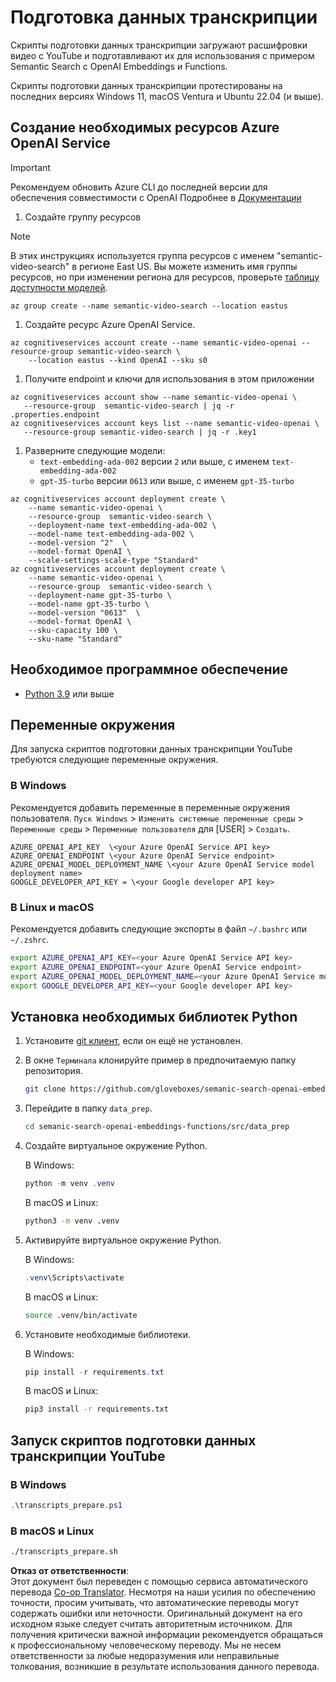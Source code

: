 <!--
CO_OP_TRANSLATOR_METADATA:
{
  "original_hash": "0d69f2d5814a698d3de5d0235940b5ae",
  "translation_date": "2025-07-09T13:06:45+00:00",
  "source_file": "08-building-search-applications/scripts/README.md",
  "language_code": "ru"
}
-->
# Подготовка данных транскрипции

Скрипты подготовки данных транскрипции загружают расшифровки видео с YouTube и подготавливают их для использования с примером Semantic Search с OpenAI Embeddings и Functions.

Скрипты подготовки данных транскрипции протестированы на последних версиях Windows 11, macOS Ventura и Ubuntu 22.04 (и выше).

## Создание необходимых ресурсов Azure OpenAI Service

> [!IMPORTANT]
> Рекомендуем обновить Azure CLI до последней версии для обеспечения совместимости с OpenAI
> Подробнее в [Документации](https://learn.microsoft.com/cli/azure/update-azure-cli?WT.mc_id=academic-105485-koreyst)

1. Создайте группу ресурсов

> [!NOTE]
> В этих инструкциях используется группа ресурсов с именем "semantic-video-search" в регионе East US.
> Вы можете изменить имя группы ресурсов, но при изменении региона для ресурсов,
> проверьте [таблицу доступности моделей](https://aka.ms/oai/models?WT.mc_id=academic-105485-koreyst).

```console
az group create --name semantic-video-search --location eastus
```

1. Создайте ресурс Azure OpenAI Service.

```console
az cognitiveservices account create --name semantic-video-openai --resource-group semantic-video-search \
    --location eastus --kind OpenAI --sku s0
```

1. Получите endpoint и ключи для использования в этом приложении

```console
az cognitiveservices account show --name semantic-video-openai \
   --resource-group  semantic-video-search | jq -r .properties.endpoint
az cognitiveservices account keys list --name semantic-video-openai \
   --resource-group semantic-video-search | jq -r .key1
```

1. Разверните следующие модели:
   - `text-embedding-ada-002` версии `2` или выше, с именем `text-embedding-ada-002`
   - `gpt-35-turbo` версии `0613` или выше, с именем `gpt-35-turbo`

```console
az cognitiveservices account deployment create \
    --name semantic-video-openai \
    --resource-group  semantic-video-search \
    --deployment-name text-embedding-ada-002 \
    --model-name text-embedding-ada-002 \
    --model-version "2"  \
    --model-format OpenAI \
    --scale-settings-scale-type "Standard"
az cognitiveservices account deployment create \
    --name semantic-video-openai \
    --resource-group  semantic-video-search \
    --deployment-name gpt-35-turbo \
    --model-name gpt-35-turbo \
    --model-version "0613"  \
    --model-format OpenAI \
    --sku-capacity 100 \
    --sku-name "Standard"
```

## Необходимое программное обеспечение

- [Python 3.9](https://www.python.org/downloads/?WT.mc_id=academic-105485-koreyst) или выше

## Переменные окружения

Для запуска скриптов подготовки данных транскрипции YouTube требуются следующие переменные окружения.

### В Windows

Рекомендуется добавить переменные в переменные окружения пользователя.
`Пуск Windows` > `Изменить системные переменные среды` > `Переменные среды` > `Переменные пользователя` для [USER] > `Создать`.

```text
AZURE_OPENAI_API_KEY  \<your Azure OpenAI Service API key>
AZURE_OPENAI_ENDPOINT \<your Azure OpenAI Service endpoint>
AZURE_OPENAI_MODEL_DEPLOYMENT_NAME \<your Azure OpenAI Service model deployment name>
GOOGLE_DEVELOPER_API_KEY = \<your Google developer API key>
```

### В Linux и macOS

Рекомендуется добавить следующие экспорты в файл `~/.bashrc` или `~/.zshrc`.

```bash
export AZURE_OPENAI_API_KEY=<your Azure OpenAI Service API key>
export AZURE_OPENAI_ENDPOINT=<your Azure OpenAI Service endpoint>
export AZURE_OPENAI_MODEL_DEPLOYMENT_NAME=<your Azure OpenAI Service model deployment name>
export GOOGLE_DEVELOPER_API_KEY=<your Google developer API key>
```

## Установка необходимых библиотек Python

1. Установите [git клиент](https://git-scm.com/downloads?WT.mc_id=academic-105485-koreyst), если он ещё не установлен.
1. В окне `Терминала` клонируйте пример в предпочитаемую папку репозитория.

    ```bash
    git clone https://github.com/gloveboxes/semanic-search-openai-embeddings-functions.git
    ```

1. Перейдите в папку `data_prep`.

   ```bash
   cd semanic-search-openai-embeddings-functions/src/data_prep
   ```

1. Создайте виртуальное окружение Python.

    В Windows:

    ```powershell
    python -m venv .venv
    ```

    В macOS и Linux:

    ```bash
    python3 -m venv .venv
    ```

1. Активируйте виртуальное окружение Python.

   В Windows:

   ```powershell
   .venv\Scripts\activate
   ```

   В macOS и Linux:

   ```bash
   source .venv/bin/activate
   ```

1. Установите необходимые библиотеки.

   В Windows:

   ```powershell
   pip install -r requirements.txt
   ```

   В macOS и Linux:

   ```bash
   pip3 install -r requirements.txt
   ```

## Запуск скриптов подготовки данных транскрипции YouTube

### В Windows

```powershell
.\transcripts_prepare.ps1
```

### В macOS и Linux

```bash
./transcripts_prepare.sh
```

**Отказ от ответственности**:  
Этот документ был переведен с помощью сервиса автоматического перевода [Co-op Translator](https://github.com/Azure/co-op-translator). Несмотря на наши усилия по обеспечению точности, просим учитывать, что автоматические переводы могут содержать ошибки или неточности. Оригинальный документ на его исходном языке следует считать авторитетным источником. Для получения критически важной информации рекомендуется обращаться к профессиональному человеческому переводу. Мы не несем ответственности за любые недоразумения или неправильные толкования, возникшие в результате использования данного перевода.